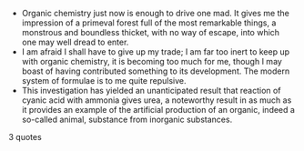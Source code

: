  - Organic chemistry just now is enough to drive one mad. It gives me the impression of a primeval forest full of the most remarkable things, a monstrous and boundless thicket, with no way of escape, into which one may well dread to enter.
 - I am afraid I shall have to give up my trade; I am far too inert to keep up with organic chemistry, it is becoming too much for me, though I may boast of having contributed something to its development. The modern system of formulae is to me quite repulsive.
 - This investigation has yielded an unanticipated result that reaction of cyanic acid with ammonia gives urea, a noteworthy result in as much as it provides an example of the artificial production of an organic, indeed a so-called animal, substance from inorganic substances.

3 quotes